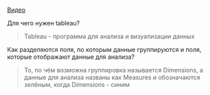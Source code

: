 [Видео](https://drive.google.com/open?id=14RlZpzG8hZd3Rnj18MrhNLmUWrBRfGzq)

Для чего нужен tableau?

> Tableau - программа для анализа и визуализации данных

Как разделяются поля, по которым данные группируются и поля, которые отображают данные для анализа?

> То, по чём возможна группировка называется Dimensions, а данные для анализа названы как Measures и обозначаются зелёным, когда Dimensions - синим